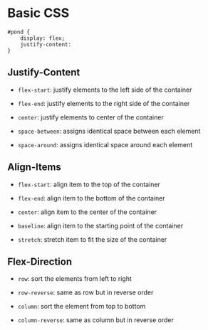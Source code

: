 # Basic CSS

```
#pond {
    display: flex;
    justify-content:
}
```

## Justify-Content

- `flex-start`: justify elements to the left side of the container 

- `flex-end`: justify elements to the right side of the container

- `center`: justify elements to center of the container

- `space-between`: assigns identical space between each element

- `space-around`: assigns identical space around each element 

## Align-Items

- `flex-start`: align item to the top of the container

- `flex-end`: align item to the bottom of the container

- `center`: align item to the center of the container

- `baseline`: align item to the starting point of the container

- `stretch`: stretch item to fit the size of the container

## Flex-Direction

- `row`: sort the elements from left to right

- `row-reverse`: same as row but in reverse order

- `column`: sort the element from top to bottom

- `column-reverse`: same as column but in reverse order 
